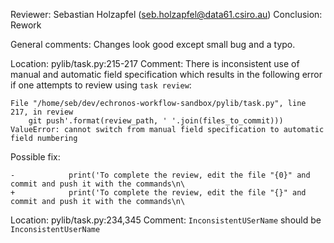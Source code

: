 Reviewer: Sebastian Holzapfel (seb.holzapfel@data61.csiro.au)
Conclusion: Rework

General comments:
Changes look good except small bug and a typo.

Location: pylib/task.py:215-217
Comment:
There is inconsistent use of manual and automatic field specification which results in the following error if one attempts to review using `task review`:

```
File "/home/seb/dev/echronos-workflow-sandbox/pylib/task.py", line 217, in review
    git push'.format(review_path, ' '.join(files_to_commit)))
ValueError: cannot switch from manual field specification to automatic field numbering
```

Possible fix:
```
-            print('To complete the review, edit the file "{0}" and commit and push it with the commands\n\
+            print('To complete the review, edit the file "{}" and commit and push it with the commands\n\
```

Location: pylib/task.py:234,345
Comment:
`InconsistentUSerName` should be `InconsistentUserName`
